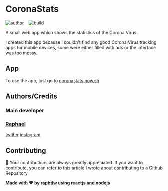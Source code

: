 # CoronaStats

<!-- Badges -->
[![author](https://img.shields.io/badge/Author-raphtlw-lightgrey?style=for-the-badge)](https://github.com/raphtlw)&nbsp;&nbsp;&nbsp;&nbsp;![build](https://img.shields.io/badge/Build-passed-green?style=for-the-badge)

A small web app which shows the statistics of the Corona Virus.

I created this app because I couldn't find any good Corona Virus tracking apps for mobile devices, some were either filled with ads or the interface was too messy.

## App

To use the app, just go to [coronastats.now.sh](https://coronastats.now.sh)

## Authors/Credits

### Main developer

### [Raphael](https://github.com/raphtlw)

[twitter](https://twitter.com/raphtlw)
[instagram](https://instagram.com/raphtlw)

## Contributing

👀 Your contributions are always greatly appreciated.
If you want to contribute, you can refer to [this](https://medium.com/javascript-in-plain-english/how-to-contribute-to-a-github-repository-project-78f777623f18) article I wrote about contributing to a Github Repository.

**Made with ❤ by [raphtlw](https://github.com/raphtlw) using reactjs and nodejs**
